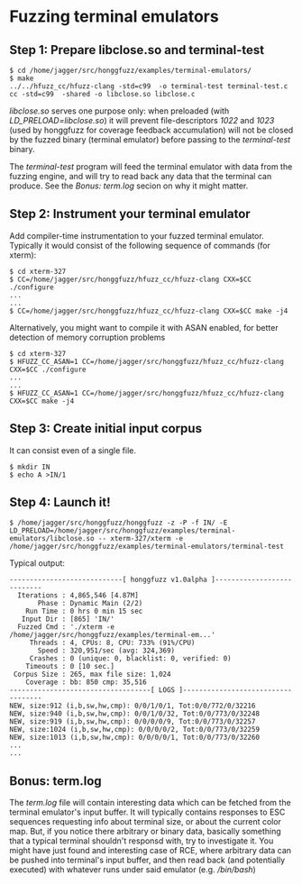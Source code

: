 # Fuzzing terminal emulators #

## Step 1: Prepare libclose.so and terminal-test ##

```
$ cd /home/jagger/src/honggfuzz/examples/terminal-emulators/
$ make
../../hfuzz_cc/hfuzz-clang -std=c99  -o terminal-test terminal-test.c
cc -std=c99  -shared -o libclose.so libclose.c
```

*libclose.so* serves one purpose only: when preloaded (with _LD_PRELOAD=libclose.so_)
it will prevent file-descriptors *1022* and *1023* (used by honggfuzz for coverage
feedback accumulation) will not be closed by the fuzzed binary (terminal emulator)
before passing to the _terminal-test_ binary.

The *terminal-test* program will feed the terminal emulator with data from the
fuzzing engine, and will try to read back any data that the terminal can produce.
See the _Bonus: term.log_ secion on why it might matter.

## Step 2: Instrument your terminal emulator ##

Add compiler-time instrumentation to your fuzzed terminal emulator. Typically it
would consist of the following sequence of commands (for xterm):

```
$ cd xterm-327
$ CC=/home/jagger/src/honggfuzz/hfuzz_cc/hfuzz-clang CXX=$CC ./configure
...
...
$ CC=/home/jagger/src/honggfuzz/hfuzz_cc/hfuzz-clang CXX=$CC make -j4
```

Alternatively, you might want to compile it with ASAN enabled, for better
detection of memory corruption problems

```
$ cd xterm-327
$ HFUZZ_CC_ASAN=1 CC=/home/jagger/src/honggfuzz/hfuzz_cc/hfuzz-clang CXX=$CC ./configure
...
...
$ HFUZZ_CC_ASAN=1 CC=/home/jagger/src/honggfuzz/hfuzz_cc/hfuzz-clang CXX=$CC make -j4
```

## Step 3: Create initial input corpus ##

It can consist even of a single file.

```
$ mkdir IN
$ echo A >IN/1
```

## Step 4: Launch it! ##

```
$ /home/jagger/src/honggfuzz/honggfuzz -z -P -f IN/ -E LD_PRELOAD=/home/jagger/src/honggfuzz/examples/terminal-emulators/libclose.so -- xterm-327/xterm -e /home/jagger/src/honggfuzz/examples/terminal-emulators/terminal-test
```

Typical output:
```
----------------------------[ honggfuzz v1.0alpha ]---------------------------
  Iterations : 4,865,546 [4.87M]
       Phase : Dynamic Main (2/2)
    Run Time : 0 hrs 0 min 15 sec
   Input Dir : [865] 'IN/'
  Fuzzed Cmd : './xterm -e /home/jagger/src/honggfuzz/examples/terminal-em...'
     Threads : 4, CPUs: 8, CPU: 733% (91%/CPU)
       Speed : 320,951/sec (avg: 324,369)
     Crashes : 0 (unique: 0, blacklist: 0, verified: 0)
    Timeouts : 0 [10 sec.]
 Corpus Size : 265, max file size: 1,024
    Coverage : bb: 850 cmp: 35,516
-----------------------------------[ LOGS ]-----------------------------------
NEW, size:912 (i,b,sw,hw,cmp): 0/0/1/0/1, Tot:0/0/772/0/32216
NEW, size:940 (i,b,sw,hw,cmp): 0/0/1/0/32, Tot:0/0/773/0/32248
NEW, size:919 (i,b,sw,hw,cmp): 0/0/0/0/9, Tot:0/0/773/0/32257
NEW, size:1024 (i,b,sw,hw,cmp): 0/0/0/0/2, Tot:0/0/773/0/32259
NEW, size:1013 (i,b,sw,hw,cmp): 0/0/0/0/1, Tot:0/0/773/0/32260
...
...
```

## Bonus: term.log ##

The *term.log* file will contain interesting data which can be fetched from the
terminal emulator's input buffer. It will typically contains responses to ESC
sequences requesting info about terminal size, or about the current color map.
But, if you notice there arbitrary or binary data, basically something that
a typical terminal shouldn't responsd with, try to investigate it. You might
have just found and interesting case of RCE, where arbitrary data can
be pushed into terminal's input buffer, and then read back (and potentially
executed) with whatever runs under said emulator (e.g. _/bin/bash_)

